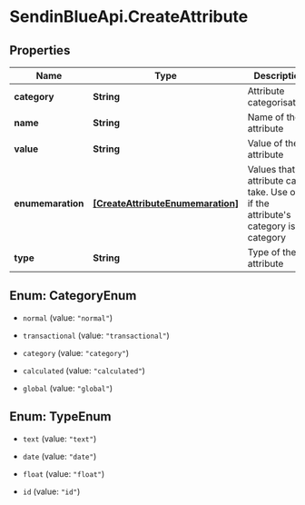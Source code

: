 # SendinBlueApi.CreateAttribute

## Properties
Name | Type | Description | Notes
------------ | ------------- | ------------- | -------------
**category** | **String** | Attribute categorisation. | 
**name** | **String** | Name of the attribute | 
**value** | **String** | Value of the attribute | 
**enumemaration** | [**[CreateAttributeEnumemaration]**](CreateAttributeEnumemaration.md) | Values that the attribute can take. Use only if the attribute&#39;s category is category | [optional] 
**type** | **String** | Type of the attribute | [optional] 


<a name="CategoryEnum"></a>
## Enum: CategoryEnum


* `normal` (value: `"normal"`)

* `transactional` (value: `"transactional"`)

* `category` (value: `"category"`)

* `calculated` (value: `"calculated"`)

* `global` (value: `"global"`)




<a name="TypeEnum"></a>
## Enum: TypeEnum


* `text` (value: `"text"`)

* `date` (value: `"date"`)

* `float` (value: `"float"`)

* `id` (value: `"id"`)




